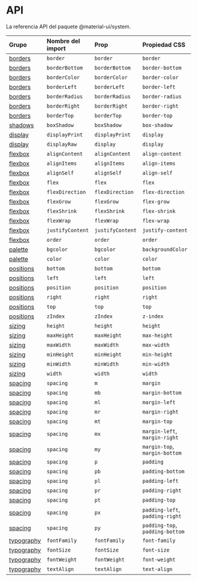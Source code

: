 # API

<p class="description">La referencia API del paquete @material-ui/system.</p>

| Grupo                             | Nombre del import | Prop             | Propiedad CSS                   | Clave del tema                                                         |
| :-------------------------------- | :---------------- | :--------------- | :------------------------------ | :--------------------------------------------------------------------- |
| [borders](/system/borders/)       | `border`          | `border`         | `border`                        | `borders`                                                              |
| [borders](/system/borders/)       | `borderBottom`    | `borderBottom`   | `border-bottom`                 | `borders`                                                              |
| [borders](/system/borders/)       | `borderColor`     | `borderColor`    | `border-color`                  | [`palette`](/customization/default-theme/?expend-path=$.palette)       |
| [borders](/system/borders/)       | `borderLeft`      | `borderLeft`     | `border-left`                   | `borders`                                                              |
| [borders](/system/borders/)       | `borderRadius`    | `borderRadius`   | `border-radius`                 | [`shape`](/customization/default-theme/?expend-path=$.shape)           |
| [borders](/system/borders/)       | `borderRight`     | `borderRight`    | `border-right`                  | `borders`                                                              |
| [borders](/system/borders/)       | `borderTop`       | `borderTop`      | `border-top`                    | `borders`                                                              |
| [shadows](/system/shadows/)       | `boxShadow`       | `boxShadow`      | `box-shadow`                    | `shadows`                                                              |
| [display](/system/display/)       | `displayPrint`    | `displayPrint`   | `display`                       | none                                                                   |
| [display](/system/display/)       | `displayRaw`      | `display`        | `display`                       | none                                                                   |
| [flexbox](/system/flexbox/)       | `alignContent`    | `alignContent`   | `align-content`                 | none                                                                   |
| [flexbox](/system/flexbox/)       | `alignItems`      | `alignItems`     | `align-items`                   | none                                                                   |
| [flexbox](/system/flexbox/)       | `alignSelf`       | `alignSelf`      | `align-self`                    | none                                                                   |
| [flexbox](/system/flexbox/)       | `flex`            | `flex`           | `flex`                          | none                                                                   |
| [flexbox](/system/flexbox/)       | `flexDirection`   | `flexDirection`  | `flex-direction`                | none                                                                   |
| [flexbox](/system/flexbox/)       | `flexGrow`        | `flexGrow`       | `flex-grow`                     | none                                                                   |
| [flexbox](/system/flexbox/)       | `flexShrink`      | `flexShrink`     | `flex-shrink`                   | none                                                                   |
| [flexbox](/system/flexbox/)       | `flexWrap`        | `flexWrap`       | `flex-wrap`                     | none                                                                   |
| [flexbox](/system/flexbox/)       | `justifyContent`  | `justifyContent` | `justify-content`               | none                                                                   |
| [flexbox](/system/flexbox/)       | `order`           | `order`          | `order`                         | none                                                                   |
| [palette](/system/palette/)       | `bgcolor`         | `bgcolor`        | `backgroundColor`               | [`palette`](/customization/default-theme/?expend-path=$.palette)       |
| [palette](/system/palette/)       | `color`           | `color`          | `color`                         | [`palette`](/customization/default-theme/?expend-path=$.palette)       |
| [positions](/system/positions/)   | `bottom`          | `bottom`         | `bottom`                        | none                                                                   |
| [positions](/system/positions/)   | `left`            | `left`           | `left`                          | none                                                                   |
| [positions](/system/positions/)   | `position`        | `position`       | `position`                      | none                                                                   |
| [positions](/system/positions/)   | `right`           | `right`          | `right`                         | none                                                                   |
| [positions](/system/positions/)   | `top`             | `top`            | `top`                           | none                                                                   |
| [positions](/system/positions/)   | `zIndex`          | `zIndex`         | `z-index`                       | [`zIndex`](/customization/default-theme/?expend-path=$.zIndex)         |
| [sizing](/system/sizing/)         | `height`          | `height`         | `height`                        | none                                                                   |
| [sizing](/system/sizing/)         | `maxHeight`       | `maxHeight`      | `max-height`                    | none                                                                   |
| [sizing](/system/sizing/)         | `maxWidth`        | `maxWidth`       | `max-width`                     | none                                                                   |
| [sizing](/system/sizing/)         | `minHeight`       | `minHeight`      | `min-height`                    | none                                                                   |
| [sizing](/system/sizing/)         | `minWidth`        | `minWidth`       | `min-width`                     | none                                                                   |
| [sizing](/system/sizing/)         | `width`           | `width`          | `width`                         | none                                                                   |
| [spacing](/system/spacing/)       | `spacing`         | `m`              | `margin`                        | [`spacing`](/customization/default-theme/?expend-path=$.spacing)       |
| [spacing](/system/spacing/)       | `spacing`         | `mb`             | `margin-bottom`                 | [`spacing`](/customization/default-theme/?expend-path=$.spacing)       |
| [spacing](/system/spacing/)       | `spacing`         | `ml`             | `margin-left`                   | [`spacing`](/customization/default-theme/?expend-path=$.spacing)       |
| [spacing](/system/spacing/)       | `spacing`         | `mr`             | `margin-right`                  | [`spacing`](/customization/default-theme/?expend-path=$.spacing)       |
| [spacing](/system/spacing/)       | `spacing`         | `mt`             | `margin-top`                    | [`spacing`](/customization/default-theme/?expend-path=$.spacing)       |
| [spacing](/system/spacing/)       | `spacing`         | `mx`             | `margin-left`, `margin-right`   | [`spacing`](/customization/default-theme/?expend-path=$.spacing)       |
| [spacing](/system/spacing/)       | `spacing`         | `my`             | `margin-top`, `margin-bottom`   | [`spacing`](/customization/default-theme/?expend-path=$.spacing)       |
| [spacing](/system/spacing/)       | `spacing`         | `p`              | `padding`                       | [`spacing`](/customization/default-theme/?expend-path=$.spacing)       |
| [spacing](/system/spacing/)       | `spacing`         | `pb`             | `padding-bottom`                | [`spacing`](/customization/default-theme/?expend-path=$.spacing)       |
| [spacing](/system/spacing/)       | `spacing`         | `pl`             | `padding-left`                  | [`spacing`](/customization/default-theme/?expend-path=$.spacing)       |
| [spacing](/system/spacing/)       | `spacing`         | `pr`             | `padding-right`                 | [`spacing`](/customization/default-theme/?expend-path=$.spacing)       |
| [spacing](/system/spacing/)       | `spacing`         | `pt`             | `padding-top`                   | [`spacing`](/customization/default-theme/?expend-path=$.spacing)       |
| [spacing](/system/spacing/)       | `spacing`         | `px`             | `padding-left`, `padding-right` | [`spacing`](/customization/default-theme/?expend-path=$.spacing)       |
| [spacing](/system/spacing/)       | `spacing`         | `py`             | `padding-top`, `padding-bottom` | [`spacing`](/customization/default-theme/?expend-path=$.spacing)       |
| [typography](/system/typography/) | `fontFamily`      | `fontFamily`     | `font-family`                   | [`typography`](/customization/default-theme/?expend-path=$.typography) |
| [typography](/system/typography/) | `fontSize`        | `fontSize`       | `font-size`                     | [`typography`](/customization/default-theme/?expend-path=$.typography) |
| [typography](/system/typography/) | `fontWeight`      | `fontWeight`     | `font-weight`                   | [`typography`](/customization/default-theme/?expend-path=$.typography) |
| [typography](/system/typography/) | `textAlign`       | `textAlign`      | `text-align`                    | none                                                                   |
